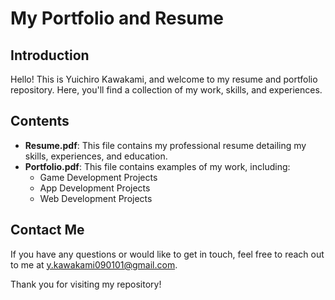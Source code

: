 # My Portfolio and Resume

## Introduction

Hello! This is Yuichiro Kawakami, and welcome to my resume and portfolio repository. Here, you'll find a collection of my work, skills, and experiences.

## Contents

- **Resume.pdf**: This file contains my professional resume detailing my skills, experiences, and education.
- **Portfolio.pdf**: This file contains examples of my work, including:
  - Game Development Projects
  - App Development Projects
  - Web Development Projects

## Contact Me

If you have any questions or would like to get in touch, feel free to reach out to me at y.kawakami090101@gmail.com.

Thank you for visiting my repository!
